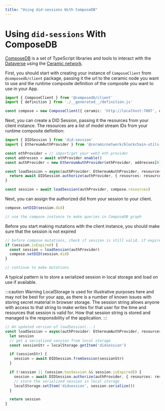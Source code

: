 ```yaml
---
title: "Using did-sessions With ComposeDB"
---
```


# Using `did-sessions` With ComposeDB

[ComposeDB](https://composedb.js.org) is a set of TypeScript libraries and tools to interact with the [Dataverse](https://blog.ceramic.network/into-the-dataverse/) using the [Ceramic network](https://ceramic.network/).

First, you should start with creating your instance of `ComposeClient` from `@composedb/client` package, passing it the
url to the ceramic node you want to use and the runtime composite definition of the composite you want to use in your App.

```ts
import { ComposeClient } from '@composedb/client'
import { definition } from './__generated__/definition.js'

const compose = new ComposeClient({ ceramic: 'http://localhost:7007', definition })
```

Next, you can create a DID Session, passing it the resources from your client instance. The resources are a list of model
stream IDs from your runtime composite definition:

```ts
import { DIDSession } from 'did-session'
import { EthereumAuthProvider } from '@ceramicnetwork/blockchain-utils-linking'

const ethProvider = // import/get your web3 eth provider
const addresses = await ethProvider.enable()
const authProvider = new EthereumAuthProvider(ethProvider, addresses[0])

const loadSession = async(authProvider: EthereumAuthProvider, resources: Array<string>):Promise<DIDSession> => {
  return await DIDSession.authorize(authProvider, { resources: resources})
}

const session = await loadSession(authProvider, compose.resources)
```

Next, you can assign the authorized did from your session to your client. 

```ts
compose.setDID(session.did)

// use the compose instance to make queries in ComposeDB graph
```

Before you start making mutations with the client instance, you should make sure that the session is not expired
```ts
// before compose mutations, check if session is still valid, if expired, create new
if (session.isExpired) {
  const session = loadSession(authProvider)
  compose.setDID(session.did)
}

// continue to make mutations
```

A typical pattern is to store a serialized session in local storage and load on use if available.

:::caution Warning
LocalStorage is used for illustrative purposes here and may not be best for your app, as
there is a number of known issues with storing secret material in browser storage. The session string
allows anyone with access to that string to make writes for that user for the time and resources that
session is valid for. How that session string is stored and managed is the responsibility of the application.
:::

```ts
// An updated version of loadSession(...)
const loadSession = async(authProvider: EthereumAuthProvider, resources: Array<string>):Promise<DIDSession> => {
  let session
  // get a serialized session from local storage
  const sessionStr = localStorage.getItem('didsession')

  if (sessionStr) {
    session = await DIDSession.fromSession(sessionStr)
  }

  if (!session || (session.hasSession && session.isExpired)) {
    session = await DIDSession.authorize(authProvider, { resources: resources})
    // store the serialized session in local storage
    localStorage.setItem('didsession', session.serialize())
  }

  return session
}
```


